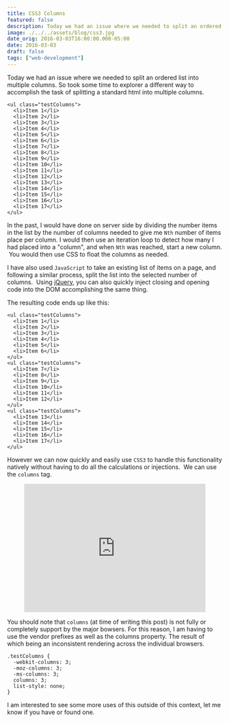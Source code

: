 ```yaml
---
title: CSS3 Columns
featured: false
description: Today we had an issue where we needed to split an ordered list into multiplecolumns. So took some time to explorer a different way to accomplish the task ofsplitting a standard html into multiple columns.  Item 1  Item 2  Item 3  Item 4  Item 5  Item 6  Item 7  Item 8  Item 9  Item 10  Item 11  Item 12  Item 13  Item 14  Item
image: ./../../assets/blog/css3.jpg
date_orig: 2016-03-03T16:00:00.000-05:00
date: 2016-03-03
draft: false
tags: ["web-development"]
---
```


Today we had an issue where we needed to split an ordered list into multiple columns. So took some time to explorer a different way to accomplish the task of splitting a standard html into multiple columns.

```
<ul class="testColumns">
  <li>Item 1</li>
  <li>Item 2</li>
  <li>Item 3</li>
  <li>Item 4</li>
  <li>Item 5</li>
  <li>Item 6</li>
  <li>Item 7</li>
  <li>Item 8</li>
  <li>Item 9</li>
  <li>Item 10</li>
  <li>Item 11</li>
  <li>Item 12</li>
  <li>Item 13</li>
  <li>Item 14</li>
  <li>Item 15</li>
  <li>Item 16</li>
  <li>Item 17</li>
</ul>
```

In the past, I would have done on server side by dividing the number items in the list by the number of columns needed to give me `Nth` number of items place per column. I would then use an iteration loop to detect how many I had placed into a "column", and when `Nth` was reached, start a new column.  You would then use CSS to float the columns as needed.

I have also used `JavaScript` to take an existing list of items on a page, and following a similar process, split the list into the selected number of columns.  Using [jQuery](http://jquery.com/), you can also quickly inject closing and opening code into the DOM accomplishing the same thing.

The resulting code ends up like this:

```
<ul class="testColumns">
  <li>Item 1</li>
  <li>Item 2</li>
  <li>Item 3</li>
  <li>Item 4</li>
  <li>Item 5</li>
  <li>Item 6</li>
</ul>
<ul class="testColumns">
  <li>Item 7</li>
  <li>Item 8</li>
  <li>Item 9</li>
  <li>Item 10</li>
  <li>Item 11</li>
  <li>Item 12</li>
</ul>
<ul class="testColumns">
  <li>Item 13</li>
  <li>Item 14</li>
  <li>Item 15</li>
  <li>Item 16</li>
  <li>Item 17</li>
</ul>
```

However we can now quickly and easily use `CSS3` to handle this functionality natively without having to do all the calculations or injections.  We can use the `columns` tag.

<figure class="kg-card kg-embed-card"><iframe id="cp_embed_QNbPwd" src="https://codepen.io/liaodrake/embed/preview/QNbPwd?height=300&amp;slug-hash=QNbPwd&amp;default-tabs=css,result&amp;host=https://codepen.io" title="Playing With Columns" scrolling="no" frameborder="0" height="300" allowtransparency="true" class="cp_embed_iframe" style="width: 100%; overflow: hidden;"></iframe></figure>

You should note that `columns` (at time of writing this post) is not fully or completely support by the major bowsers. For this reason, I am having to use the vendor prefixes as well as the columns property. The result of which being an inconsistent rendering across the individual browsers.

```
.testColumns {
  -webkit-columns: 3;
  -moz-columns: 3;
  -ms-columns: 3;
  columns: 3;
  list-style: none;
}
```

I am interested to see some more uses of this outside of this context, let me know if you have or found one.
